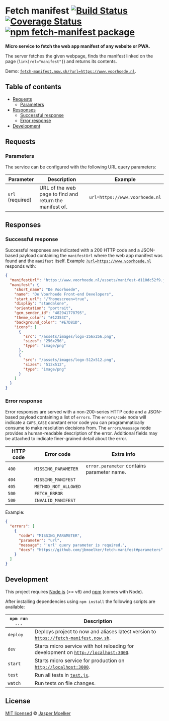 # Fetch manifest [![Build Status](https://travis-ci.org/jbmoelker/fetch-manifest.svg?branch=master)](https://travis-ci.org/jbmoelker/fetch-manifest) [![Coverage Status](https://coveralls.io/repos/github/jbmoelker/fetch-manifest/badge.svg?branch=master)](https://coveralls.io/github/jbmoelker/fetch-manifest?branch=master) [![npm fetch-manifest package](https://img.shields.io/npm/v/@jbmoelker/fetch-manifest.svg)](https://npmjs.org/package/@jbmoelker/fetch-manifest)

**Micro service to fetch the web app manifest of any website or PWA.**

The server fetches the given webpage, finds the manifest linked on the page (`link[rel="manifest"]`) and returns its contents.

Demo: [`fetch-manifest.now.sh/?url=https://www.voorhoede.nl`](https://fetch-manifest.now.sh/?url=https://www.voorhoede.nl).


## Table of contents

* [Requests](#requests)
  * [Parameters](#parameters)
* [Responses](#responses)
  * [Successful response](#successful-response)
  * [Error response](#error-response)
* [Development](#development)


## Requests

### Parameters

The service can be configured with the following URL query parameters:

Parameter | Description | Example
--- | --- | ---
`url` (required) | URL of the web page to find and return the manifest of. | `url=https://www.voorhoede.nl`


## Responses

### Successful response

Successful responses are indicated with a 200 HTTP code and a JSON-based payload containing the `manifestUrl` where the web app manifest was found and the `manifest` itself. Example [`?url=https://www.voorhoede.nl`](https://fetch-manifest.now.sh/?url=https://www.voorhoede.nl) responds with:

```json
{
  "manifestUrl": "https://www.voorhoede.nl/assets/manifest-d110dc52f9.json",
  "manifest": {
    "short_name": "De Voorhoede",
    "name": "De Voorhoede Front-end Developers",
    "start_url": "/?homescreen=true",
    "display": "standalone",
    "orientation": "portrait",
    "gcm_sender_id": "482941778795",
    "theme_color": "#12353C",
    "background_color": "#E7D81D",
    "icons": [
      {
        "src": "/assets/images/logo-256x256.png",
        "sizes": "256x256",
        "type": "image/png"
      },
      {
        "src": "/assets/images/logo-512x512.png",
        "sizes": "512x512",
        "type": "image/png"
      }
    ]
  }
}
```


### Error response

Error responses are served with a non-200-series HTTP code and a JSON-based payload containing a list of `errors`. The `errors/code` node will indicate a `CAPS_CASE` constant error code you can programmatically consume to make resolution decisions from. The `errors/message` node provides a human-readable description of the error. Additional fields may be attached to indicate finer-grained detail about the error.

HTTP code | Error code | Extra info
--- | --- | ---
`400` | `MISSING_PARAMETER` | `error.parameter` contains parameter name.
`404` | `MISSING_MANIFEST` | 
`405` | `METHOD_NOT_ALLOWED` | 
`500` | `FETCH_ERROR` | 
`500` | `INVALID_MANIFEST` | 

Example:

```json
{
  "errors": [
    {
      "code": "MISSING_PARAMETER",
      "parameter": "url",
      "message": "'url' query parameter is required.",
      "docs": "https://github.com/jbmoelker/fetch-manifest#parameters"
    }
  ]
}
```


## Development

This project requires [Node.js](http://nodejs.org/) (>= v8) and [npm](https://npmjs.org/) (comes with Node).

After installing dependencies using `npm install` the following scripts are available:

`npm run ...` | Description
---|---
`deploy` | Deploys project to now and aliases latest version to [`https://fetch-manifest.now.sh`](https://fetch-manifest.now.sh).
`dev` | Starts micro service with hot reloading for development on [`http://localhost:3000`](http://localhost:3000).
`start` | Starts micro service for production on [`http://localhost:3000`](http://localhost:3000).
`test` | Run all tests in [`test.js`](test.js).
`watch` | Run tests on file changes.


## License

[MIT licensed](license) © [Jasper Moelker](https://twitter.com/jbmoelker)
